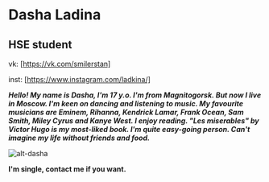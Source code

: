 # Dasha Ladina

## HSE student

vk: [https://vk.com/smilerstan]

inst: [https://www.instagram.com/ladkina/]

***Hello! My name is Dasha, I'm 17 y.o. I'm from Magnitogorsk. But now I live in Moscow. 
I'm keen on dancing and listening to music. My favourite musicians are Eminem, Rihanna, Kendrick Lamar, Frank Ocean, Sam Smith, Miley Cyrus and Kanye West. I enjoy reading. "Les miserables" by Victor Hugo is my most-liked book. I'm quite easy-going person. Can't imagine my life without friends and food.***


![alt-dasha](https://pp.userapi.com/c837428/v837428021/608d5/StWJGN8n0p0.jpg)

**I'm single, contact me if you want.**

